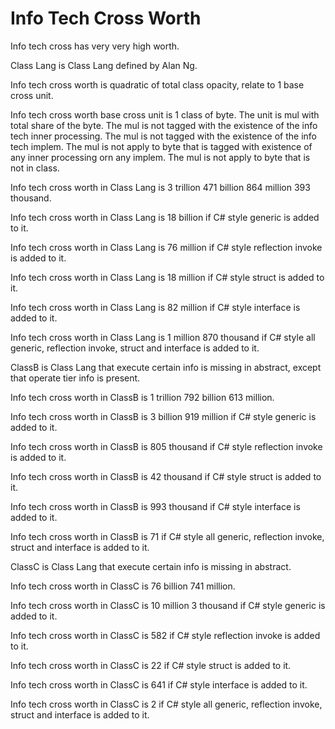 # Info Tech Cross Worth

Info tech cross has very very high worth.

Class Lang is Class Lang defined by Alan Ng.

Info tech cross worth is quadratic of total class opacity,
relate to 1 base cross unit.

Info tech cross worth base cross unit is 1 class of byte.
The unit is mul with total share of the byte.
The mul is not tagged with the existence of the info tech inner
processing.
The mul is not tagged with the existence of the info tech implem.
The mul is not apply to byte that is tagged with existence of
any inner processing orn any implem.
The mul is not apply to byte that is not in class.

Info tech cross worth in Class Lang is
3 trillion 471 billion 864 million 393 thousand.

Info tech cross worth in Class Lang is 18 billion if 
C# style generic is added to it.

Info tech cross worth in Class Lang is 76 million if 
C# style reflection invoke is added to it.

Info tech cross worth in Class Lang is 18 million if 
C# style struct is added to it.

Info tech cross worth in Class Lang is 82 million if 
C# style interface is added to it.

Info tech cross worth in Class Lang is 1 million 870 thousand if
C# style all generic, reflection invoke, struct and interface is added to it.

ClassB is Class Lang that execute certain info is missing in abstract, except
that operate tier info is present.

Info tech cross worth in ClassB is 1 trillion 792 billion 613 million.

Info tech cross worth in ClassB is 3 billion 919 million if 
C# style generic is added to it.

Info tech cross worth in ClassB is 805 thousand if 
C# style reflection invoke is added to it.

Info tech cross worth in ClassB is 42 thousand if 
C# style struct is added to it.

Info tech cross worth in ClassB is 993 thousand if 
C# style interface is added to it.

Info tech cross worth in ClassB is 71 if
C# style all generic, reflection invoke, struct and interface is added to it.

ClassC is Class Lang that execute certain info is missing in abstract.

Info tech cross worth in ClassC is 76 billion 741 million.

Info tech cross worth in ClassC is 10 million 3 thousand if 
C# style generic is added to it.

Info tech cross worth in ClassC is 582 if 
C# style reflection invoke is added to it.

Info tech cross worth in ClassC is 22 if 
C# style struct is added to it.

Info tech cross worth in ClassC is 641 if 
C# style interface is added to it.

Info tech cross worth in ClassC is 2 if
C# style all generic, reflection invoke, struct and interface is added to it.